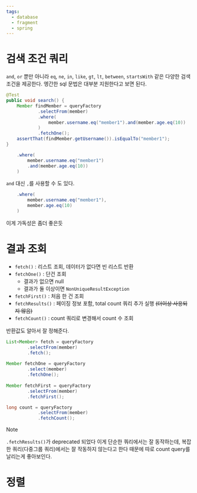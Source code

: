 ```yaml
---
tags:
  - database
  - fragment
  - spring
---
```

# 검색 조건 쿼리
`and`, `or` 뿐만 아니라 `eq`, `ne`, `in`, `like`, `gt`, `lt`, `between`, `startsWith` 같은 다양한 검색 조건을 제공한다.
엥간한 sql 문법은 대부분 지원한다고 보면 된다.
```java hl:6
@Test  
public void search() {  
    Member findMember = queryFactory  
            .selectFrom(member)  
            .where(
	            member.username.eq("member1").and(member.age.eq(10))
	        )  
            .fetchOne();  
    assertThat(findMember.getUsername()).isEqualTo("member1");  
}
```

```java
    .where(
	    member.username.eq("member1")
	    .and(member.age.eq(10))
	)  
```
`and` 대신 `,`를 사용할 수 도 있다.
```java
    .where(
	    member.username.eq("member1"),
	    member.age.eq(10)
	)  
```
이게 가독성은 좀더 좋은듯

# 결과 조회
- `fetch()` : 리스트 조회, 데이터가 없다면 빈 리스트 반환
- `fetchOne()` : 단건 조회
	- 결과가 없으면 null
	- 결과가 둘 이상이면 `NonUniqueResultException`
- `fetchFirst()` : 처음 한 건 조회
-  `fetchResults()` : 페이징 정보 포함, total count 쿼리 추가 실행  ~~(더이상 사용되지 않음)~~
- `fetchCount()` : count 쿼리로 변경해서 count 수 조회

반환값도 알아서 잘 정해준다.

```java
List<Member> fetch = queryFactory  
        .selectFrom(member)  
        .fetch();  
  
Member fetchOne = queryFactory  
        .select(member)  
        .fetchOne();  
  
Member fetchFirst = queryFactory  
        .selectFrom(member)  
        .fetchFirst();
```

```java
long count = queryFactory
			.selectFrom(member)
			.fetchCount();
```

> [!note]
> `.fetchResults()`가 deprecated 되었다
> 이게 단순한 쿼리에서는 잘 동작하는데, 복잡한 쿼리(다중그룹 쿼리)에서는 잘 작동하지 않는다고 한다
> 때문에 따로 count query를 날리는게 좋아보인다.


# 정렬
